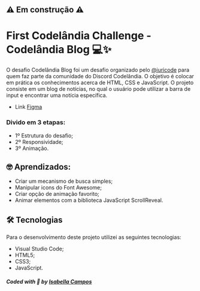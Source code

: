 ## ⚠️ Em construção ⚠️

# First Codelândia Challenge - Codelândia Blog  💻✨
O desafio Codelândia Blog foi um desafio organizado pelo <a href="https://github.com/iuricode">@iuricode</a> para quem faz parte da comunidade do Discord Codelândia. O objetivo é colocar em prática os conhecimentos acerca de HTML, CSS e JavaScript. O projeto consiste em um blog de notícias, no qual o usuário pode utilizar a barra de input e encontrar uma notícia específica.
<br>
* Link [Figma](https://www.figma.com/file/Yb9IBH56g7T1hdIyZ3BMNO/Codel%C3%A2ndia-Desafios?node-id=0%3A1)

### Divido em 3 etapas:
* 1º Estrutura do desafio; 
* 2º Responsividade; 
* 3º Animação.

## 🤓 Aprendizados:

* Criar um mecanismo de busca simples;
* Manipular icons do Font Awesome;
* Criar opção de animação favorito;
* Animar elementos com a biblioteca JavaScript ScrollReveal.

## 🛠 Tecnologias
Para o desenvolvimento deste projeto utilizei as seguintes tecnologias:

* Visual Studio Code;
* HTML5;
* CSS3;
* JavaScript.

##### Coded with 💜 by <a href="https://github.com/isaasc/">Isabella Campos</a>
